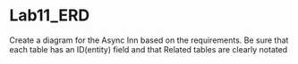 # Lab11_ERD
Create a diagram for the Async Inn based on the requirements. Be sure that each table has an ID(entity) field and that Related tables are clearly notated
